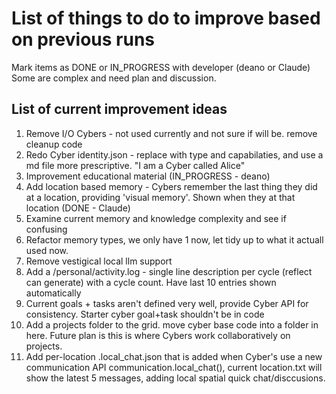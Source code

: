 # List of things to do to improve based on previous runs
Mark items as DONE or IN_PROGRESS with developer (deano or Claude)
Some are complex and need plan and discussion.

## List of current improvement ideas
1. Remove I/O Cybers - not used currently and not sure if will be. remove cleanup code
2. Redo Cyber identity.json - replace with type and capabilaties, and use a md file more prescriptive. "I am a Cyber called Alice"
3. Improvement educational material (IN_PROGRESS - deano)
4. Add location based memory - Cybers remember the last thing they did at a location, providing 'visual memory'. Shown when they at that location (DONE - Claude)
5. Examine current memory and knowledge complexity and see if confusing
6. Refactor memory types, we only have 1 now, let tidy up to what it actuall used now.
7. Remove vestigical local llm support
8. Add a /personal/activity.log - single line description per cycle (reflect can generate) with a cycle count. Have last 10 entries shown automatically
9. Current goals + tasks aren't defined very well, provide Cyber API for consistency. Starter cyber goal+task shouldn't be in code
10. Add a projects folder to the grid. move cyber base code into a folder in here. Future plan is this is where Cybers work collaboratively on projects.
11. Add per-location .local_chat.json that is added when Cyber's use a new communication API communication.local_chat(), current location.txt will show the latest 5 messages, adding local spatial quick chat/disccusions. 